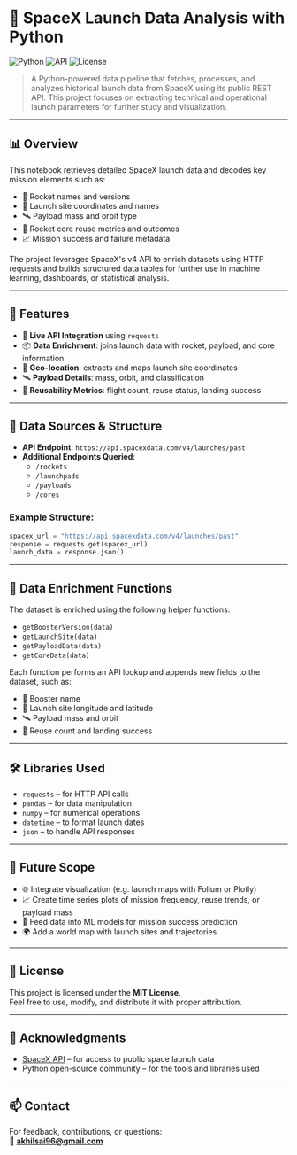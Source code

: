 # 🚀 SpaceX Launch Data Analysis with Python

![Python](https://img.shields.io/badge/Python-3.8+-blue.svg)
![API](https://img.shields.io/badge/Data-REST_API-yellowgreen.svg)
![License](https://img.shields.io/badge/License-MIT-green.svg)

> A Python-powered data pipeline that fetches, processes, and analyzes historical launch data from SpaceX using its public REST API. This project focuses on extracting technical and operational launch parameters for further study and visualization.

---

## 📊 Overview

This notebook retrieves detailed SpaceX launch data and decodes key mission elements such as:

- 🚀 Rocket names and versions
- 📍 Launch site coordinates and names
- 🛰️ Payload mass and orbit type
- 🧱 Rocket core reuse metrics and outcomes
- 📈 Mission success and failure metadata

The project leverages SpaceX's v4 API to enrich datasets using HTTP requests and builds structured data tables for further use in machine learning, dashboards, or statistical analysis.

---

## 📁 Features

- 🔌 **Live API Integration** using `requests`
- 📦 **Data Enrichment**: joins launch data with rocket, payload, and core information
- 📍 **Geo-location**: extracts and maps launch site coordinates
- 🛰️ **Payload Details**: mass, orbit, and classification
- 🔁 **Reusability Metrics**: flight count, reuse status, landing success

---

## 🧪 Data Sources & Structure

- **API Endpoint**: `https://api.spacexdata.com/v4/launches/past`
- **Additional Endpoints Queried**:
  - `/rockets`
  - `/launchpads`
  - `/payloads`
  - `/cores`

### Example Structure:

```python
spacex_url = "https://api.spacexdata.com/v4/launches/past"
response = requests.get(spacex_url)
launch_data = response.json()
```

---

## 🧠 Data Enrichment Functions

The dataset is enriched using the following helper functions:

- `getBoosterVersion(data)`
- `getLaunchSite(data)`
- `getPayloadData(data)`
- `getCoreData(data)`

Each function performs an API lookup and appends new fields to the dataset, such as:

- 🚀 Booster name
- 📍 Launch site longitude and latitude
- 🛰️ Payload mass and orbit
- 🔁 Reuse count and landing success

---

## 🛠 Libraries Used

- `requests` – for HTTP API calls  
- `pandas` – for data manipulation  
- `numpy` – for numerical operations  
- `datetime` – to format launch dates  
- `json` – to handle API responses

---

## 🧠 Future Scope

- 🌐 Integrate visualization (e.g. launch maps with Folium or Plotly)  
- 📈 Create time series plots of mission frequency, reuse trends, or payload mass  
- 🧮 Feed data into ML models for mission success prediction  
- 🌍 Add a world map with launch sites and trajectories

---

## 📜 License

This project is licensed under the **MIT License**.  
Feel free to use, modify, and distribute it with proper attribution.

---

## 🙌 Acknowledgments

- [SpaceX API](https://github.com/r-spacex/SpaceX-API) – for access to public space launch data  
- Python open-source community – for the tools and libraries used

---

## 📫 Contact

For feedback, contributions, or questions:  
📧 **akhilsai96@gmail.com**

